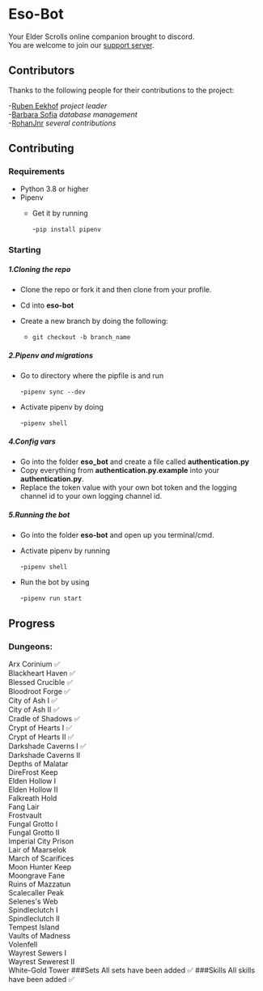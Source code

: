# Eso-Bot
Your Elder Scrolls online companion brought to discord. \
You are welcome to join our [support server](https://discord.gg/5xvAHhU).

## Contributors
Thanks to the following people for their contributions to the project:

-[Ruben Eekhof](https://github.com/RubenJ01) *project leader* \
-[Barbara Sofia](https://github.com/BarbaraSofia) *database management* \
-[RohanJnr](https://github.com/RohanJnr) *several contributions*

## Contributing
### Requirements
- Python 3.8 or higher
- Pipenv 
  - Get it by running
  
    -`pip install pipenv`

### Starting
##### 1.Cloning the repo
- Clone the repo or fork it and then clone from your profile.
- Cd into **eso-bot**
- Create a new branch by doing the following:

  - `git checkout -b branch_name`
##### 2.Pipenv and migrations
- Go to directory where the pipfile is and run 

  -`pipenv sync --dev`
- Activate pipenv by doing 

  -`pipenv shell`
  
##### 4.Config vars
- Go into the folder **eso_bot** and create a file called **authentication.py**
- Copy everything from **authentication.py.example** into your **authentication.py**.
- Replace the token value with your own bot token and the logging channel id to your own logging channel id.
  
##### 5.Running the bot
- Go into the folder **eso-bot** and open up you terminal/cmd.
- Activate pipenv by running

  -`pipenv shell`
- Run the bot by using

  -`pipenv run start`

## Progress
### Dungeons:
Arx Corinium :white_check_mark: \
Blackheart Haven :white_check_mark: \
Blessed Crucible :white_check_mark: \
Bloodroot Forge :white_check_mark: \
City of Ash I :white_check_mark: \
City of Ash II :white_check_mark: \
Cradle of Shadows :white_check_mark: \
Crypt of Hearts I :white_check_mark: \
Crypt of Hearts II :white_check_mark: \
Darkshade Caverns I :white_check_mark: \
Darkshade Caverns II\
Depths of Malatar\
DireFrost Keep\
Elden Hollow I\
Elden Hollow II\
Falkreath Hold\
Fang Lair\
Frostvault\
Fungal Grotto I\
Fungal Grotto II\
Imperial City Prison\
Lair of Maarselok\
March of Scarifices\
Moon Hunter Keep\
Moongrave Fane\
Ruins of Mazzatun\
Scalecaller Peak\
Selenes's Web\
Spindleclutch I\
Spindleclutch II\
Tempest Island\
Vaults of Madness\
Volenfell\
Wayrest Sewers I\
Wayrest Sewerest II\
White-Gold Tower
###Sets
All sets have been added :white_check_mark:
###Skills
All skills have been added :white_check_mark:
